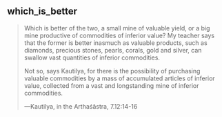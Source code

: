 ## which_is_better
> Which is better of the two, a small mine of valuable yield, or a big mine productive of commodities of inferior value? My teacher says that the former is better inasmuch as valuable products, such as diamonds, precious stones, pearls, corals, gold and silver, can swallow vast quantities of inferior commodities.
> 
> Not so, says Kautilya, for there is the possibility of purchasing valuable commodities by a mass of accumulated articles of inferior value, collected from a vast and longstanding mine of inferior commodities.
> 
> —Kautilya, in the Arthaśāstra, 7.12:14-16